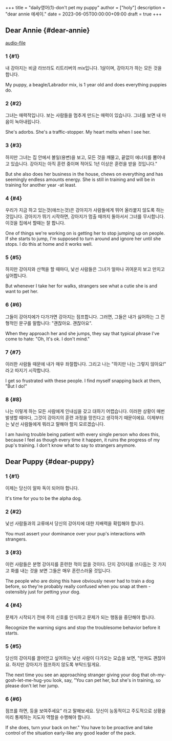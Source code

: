 +++
title = "daily영어(1)-don't pet my puppy"
author = ["holy"]
description = "dear annie 에세이."
date = 2023-06-05T00:00:00+09:00
draft = true
+++

## Dear Annie {#dear-annie}

[audio-file](~/Dropbox/audiobooks/askmeanything/AskMeAnything_01.mp3)


### 1 {#1}

내 강아지는 비글 라브라도 리트리버의 mix입니다. 1살이며, 강아지가 하는
모든 것을 합니다.

My puppy, a beagle/Labrador mix, is 1 year old and does everything
puppies do.


### 2 {#2}

그녀는 매력적입니다. 보는 사람들을 멈추게 만드는 매력이
있습니다. 그녀를 보면 내 마음이 녹아내립니다.

She's adorbs. She's a traffic-stopper. My heart melts when
I see her.


### 3 {#3}

하지만 그녀는 집 안에서 볼일(용변)을 보고, 모든 것을 깨물고, 끝없이 에너지를
뿜어내고 있습니다. 강아지는 아직 훈련 중이며 적어도 1년 이상은 훈련을
받을 것입니다."

But she also does her business in the house, chews on everything and
has seemingly endless amounts energy. She is still in training and
will be in training for another year -at least.


### 4 {#4}

우리가 지금 하고 있는것(애쓰는것)은 강아지가 사람들에게 뛰어 올라붙지 않도록
하는 것입니다. 강아지가 뛰기 시작하면, 강아지가 멈출 때까지 돌아서서
그녀를 무시합니다. 이것을 집에서 할때는 잘 합니다.

One of things we're working on is getting her to stop jumping up on
people. If she starts to jump, I'm supposed to turn around and ignore
her until she stops. I do this at home and it works well.


### 5 {#5}

하지만 강아지와 산책을 할 때마다, 낯선 사람들은 그녀가 얼마나 귀여운지
보고 만지고 싶어합니다.

But whenever I take her for walks, strangers see what a cutie she is
and want to pet her.


### 6 {#6}

그들이 강아지에가 다가가면 강아지는 점프합니다. 그러면, 그들은 내가 싫어하는 그
전형적인 문구를 말합니다: "괜찮아요. 괜찮아요".

When they approach her and she jumps, they say that typical phrase
I've come to hate: "Oh, It's ok. I don't mind."


### 7 {#7}

이러한 사람들 때문에 내가 매우 좌절합니다. 그리고 나는 "하지만 나는
그렇지 않아요!" 라고 따지기 시작합니다.

I get so frustrated with these people.  I find myself snapping back at
them, "But I do!"


### 8 {#8}

나는 이렇게 하는 모든 사람에게 인내심을 갖고 대하기 어렵습니다. 이러한
상황이 매번 발생할 때마다, 그것이 강아지의 훈련 과정을 망친다고
생각하기 때문이에요. 이제부터는 낯선 사람들에게 뭐라고 말해야 할지
모르겠습니다.

I am having trouble being patient with every single
person who does this, because I feel as though every time it happen,
it ruins the progress of my pup's training. I don't know what to say
to strangers anymore.


## Dear Puppy {#dear-puppy}


### 1 {#1}

이제는 당신이 알파 독이 되어야 합니다.

It's time for you to be the alpha dog.


### 2 {#2}

낯선 사람들과의 교류에서 당신의 강아지에 대한 지배력을 확립해야
합니다.

You must assert your dominance over your pup's interactions
with strangers.


### 3 {#3}

이런 사람들은 분명 강아지를 훈련한 적이 없을 것이다. 단지 강아지를
쓰다듬는 것 가지고 화를 내는 것을 보면 그들은 매우 혼란스러울
것입니다.

The people who are doing this have obviously never had
to train a dog before, so they're probably really confused when you
snap at them - ostensibly just for petting your dog.


### 4 {#4}

문제가 시작되기 전에 주의 신호를 인식하고 문제가 되는 행동을 중단해야
합니다.

Recognize the warning signs and stop the troublesome behavior
before it starts.


### 5 {#5}

당신의 강아지를 끌어안고 싶어하는 낯선 사람이 다가오는 모습을 보면,
"만져도 괜찮아요. 하지만 강아지가 점프하지 않도록 부탁드릴게요.

The next time you see an approaching stranger giving your dog that
oh-my-gosh-let-me-hug-you look, say, "You can pet her, but she's in
training, so please don't let her jump.


### 6 {#6}

점프를 하면, 등을 보여주세요" 라고 말해보세요. 당신이 능동적이고
주도적으로 상황을 미리 통제하는 지도자 역할을 수행해야 합니다.

If she does, turn your back on her." You have to be proactive and take
control of the situation early-like any good leader of the pack.

